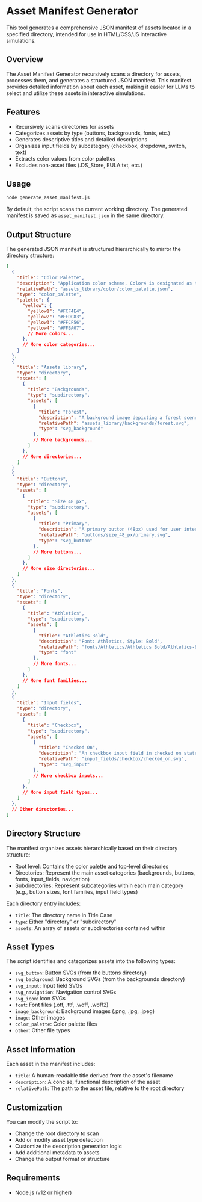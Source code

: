 # Asset Manifest Generator

This tool generates a comprehensive JSON manifest of assets located in a specified directory, intended for use in HTML/CSS/JS interactive simulations.

## Overview

The Asset Manifest Generator recursively scans a directory for assets, processes them, and generates a structured JSON manifest. This manifest provides detailed information about each asset, making it easier for LLMs to select and utilize these assets in interactive simulations.

## Features

- Recursively scans directories for assets
- Categorizes assets by type (buttons, backgrounds, fonts, etc.)
- Generates descriptive titles and detailed descriptions
- Organizes input fields by subcategory (checkbox, dropdown, switch, text)
- Extracts color values from color palettes
- Excludes non-asset files (.DS_Store, EULA.txt, etc.)

## Usage

```bash
node generate_asset_manifest.js
```

By default, the script scans the current working directory. The generated manifest is saved as `asset_manifest.json` in the same directory.

## Output Structure

The generated JSON manifest is structured hierarchically to mirror the directory structure:

```json
[
  {
    "title": "Color Palette",
    "description": "Application color scheme. Color4 is designated as the primary color; other colors serve as secondary or accent colors.",
    "relativePath": "assets_library/color/color_palette.json",
    "type": "color_palette",
    "palette": {
      "yellow": {
        "yellow1": "#FCF4E4",
        "yellow2": "#FFDC83",
        "yellow3": "#FFCF56",
        "yellow4": "#FFBA07",
        // More colors...
      },
      // More color categories...
    }
  },
  {
    "title": "Assets library",
    "type": "directory",
    "assets": [
      {
        "title": "Backgrounds",
        "type": "subdirectory",
        "assets": [
          {
            "title": "Forest",
            "description": "A background image depicting a forest scene, suitable for creating immersive environments in simulations.",
            "relativePath": "assets_library/backgrounds/forest.svg",
            "type": "svg_background"
          },
          // More backgrounds...
        ]
      },
      // More directories...
    ]
  }
  {
    "title": "Buttons",
    "type": "directory",
    "assets": [
      {
        "title": "Size 48 px",
        "type": "subdirectory",
        "assets": [
          {
            "title": "Primary",
            "description": "A primary button (48px) used for user interaction in the interface.",
            "relativePath": "buttons/size_48_px/primary.svg",
            "type": "svg_button"
          },
          // More buttons...
        ]
      },
      // More size directories...
    ]
  },
  {
    "title": "Fonts",
    "type": "directory",
    "assets": [
      {
        "title": "Athletics",
        "type": "subdirectory",
        "assets": [
          {
            "title": "Athletics Bold",
            "description": "Font: Athletics, Style: Bold",
            "relativePath": "fonts/Athletics/Athletics Bold/Athletics-Bold.otf",
            "type": "font"
          },
          // More fonts...
        ]
      },
      // More font families...
    ]
  },
  {
    "title": "Input fields",
    "type": "directory",
    "assets": [
      {
        "title": "Checkbox",
        "type": "subdirectory",
        "assets": [
          {
            "title": "Checked On",
            "description": "An checkbox input field in checked on state for user data entry and form interaction.",
            "relativePath": "input_fields/checkbox/checked_on.svg",
            "type": "svg_input"
          },
          // More checkbox inputs...
        ]
      },
      // More input field types...
    ]
  },
  // Other directories...
]
```

## Directory Structure

The manifest organizes assets hierarchically based on their directory structure:

- Root level: Contains the color palette and top-level directories
- Directories: Represent the main asset categories (backgrounds, buttons, fonts, input_fields, navigation)
- Subdirectories: Represent subcategories within each main category (e.g., button sizes, font families, input field types)

Each directory entry includes:
- `title`: The directory name in Title Case
- `type`: Either "directory" or "subdirectory"
- `assets`: An array of assets or subdirectories contained within

## Asset Types

The script identifies and categorizes assets into the following types:

- `svg_button`: Button SVGs (from the buttons directory)
- `svg_background`: Background SVGs (from the backgrounds directory)
- `svg_input`: Input field SVGs
- `svg_navigation`: Navigation control SVGs
- `svg_icon`: Icon SVGs
- `font`: Font files (.otf, .ttf, .woff, .woff2)
- `image_background`: Background images (.png, .jpg, .jpeg)
- `image`: Other images
- `color_palette`: Color palette files
- `other`: Other file types

## Asset Information

Each asset in the manifest includes:

- `title`: A human-readable title derived from the asset's filename
- `description`: A concise, functional description of the asset
- `relativePath`: The path to the asset file, relative to the root directory

## Customization

You can modify the script to:

- Change the root directory to scan
- Add or modify asset type detection
- Customize the description generation logic
- Add additional metadata to assets
- Change the output format or structure

## Requirements

- Node.js (v12 or higher)